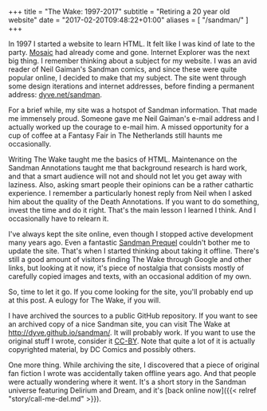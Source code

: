 +++
title = "The Wake: 1997-2017"
subtitle = "Retiring a 20 year old website"
date = "2017-02-20T09:48:22+01:00"
aliases = [
    "/sandman/"
]
+++

In 1997 I started a website to learn HTML. It felt like I was kind of late to the party. [Mosaic](https://en.wikipedia.org/wiki/Mosaic_(web_browser)) had already come and gone. Internet Explorer was the next big thing. I remember thinking about a subject for my website. I was an avid reader of Neil Gaiman's Sandman comics, and since these were quite popular online, I decided to make that my subject. The site went through some design iterations and internet addresses, before finding a permanent address: [dyve.net/sandman](https://dyve.net/sandman).

For a brief while, my site was a hotspot of Sandman information. That made me immensely proud. Someone gave me Neil Gaiman's e-mail address and I actually worked up the courage to e-mail him. A missed opportunity for a cup of coffee at a Fantasy Fair in The Netherlands still haunts me occasionally.

Writing The Wake taught me the basics of HTML. Maintenance on the Sandman Annotations taught me that background research is hard work, and that a smart audience will not and should not let you get away with laziness. Also, asking smart people their opinions can be a rather cathartic experience. I remember a particularly honest reply from Neil when I asked him about the quality of the Death Annotations. If you want to do something, invest the time and do it right. That's the main lesson I learned I think. And I occasionally have to relearn it. 

I've always kept the site online, even though I stopped active development many years ago. Even a fantastic [Sandman Prequel](http://www.neilgaiman.com/works/Comics/Sandman+Overture/) couldn't bother me to update the site. That's when I started thinking about taking it offline. There's still a good amount of visitors finding The Wake through Google and other links, but looking at it now, it's piece of nostalgia that consists mostly of carefully copied images and texts, with an occasional addition of my own.

So, time to let it go. If you come looking for the site, you'll probably end up at this post. A eulogy for The Wake, if you will.

I have archived the sources to a public GitHub repository. If you want to see an archived copy of a nice Sandman site, you can visit The Wake at http://dyve.github.io/sandman/. It will probably work. If you want to use the original stuff I wrote, consider it [CC-BY](http://creativecommons.org/licenses/by/4.0/). Note that quite a lot of it is actually copyrighted material, by DC Comics and possibly others. 

One more thing. While archiving the site, I discovered that a piece of original fan fiction I wrote was accidentally taken offline years ago. And that people were actually wondering where it went. It's a short story in the Sandman universe featuring Delirium and Dream, and it's [back online now]({{< relref "story/call-me-del.md" >}}).
